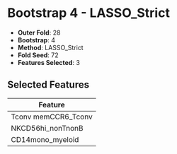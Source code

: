 # Bootstrap 4 - LASSO_Strict

- **Outer Fold**: 28
- **Bootstrap**: 4
- **Method**: LASSO_Strict
- **Fold Seed**: 72
- **Features Selected**: 3

## Selected Features

| Feature |
|---------|
| Tconv memCCR6_Tconv |
| NKCD56hi_nonTnonB |
| CD14mono_myeloid |
